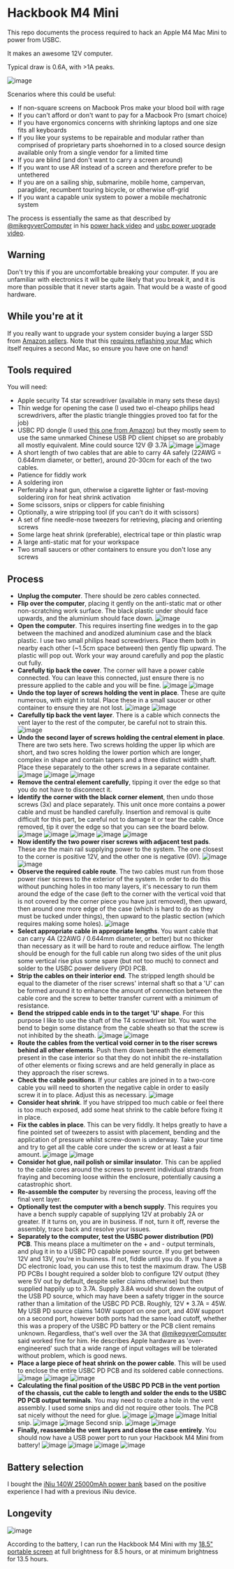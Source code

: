 # Hackbook M4 Mini

This repo documents the process required to hack an Apple M4 Mac Mini to power from USBC.

It makes an awesome 12V computer.

Typical draw is 0.6A, with >1A peaks.

![image](complete.webp)

Scenarios where this could be useful:
 * If non-square screens on Macbook Pros make your blood boil with rage
 * If you can't afford or don't want to pay for a Macbook Pro (smart choice)
 * If you have ergonomics concerns with shrinking laptops and one size fits all keyboards
 * If you like your systems to be repairable and modular rather than comprised of proprietary parts shoehorned in to a closed source design available only from a single vendor for a limited time
 * If you are blind (and don't want to carry a screen around)
 * If you want to use AR instead of a screen and therefore prefer to be untethered
 * If you are on a sailing ship, submarine, mobile home, campervan, paraglider, recumbent touring bicycle, or otherwise off-grid
 * If you want a capable unix system to power a mobile mechatronic system

The process is essentially the same as that described by [@mikegyverComputer](https://www.youtube.com/@mikegyverComputer) in his [power hack video](https://www.youtube.com/watch?v=-ZEwCB1UCIY) and [usbc power upgrade video](https://www.youtube.com/watch?v=PUqhrr-sxaM).

## Warning

Don't try this if you are uncomfortable breaking your computer. If you are unfamiliar with electronics it will be quite likely that you break it, and it is more than possible that it never starts again. That would be a waste of good hardware.

## While you're at it

If you really want to upgrade your system consider buying a larger SSD from [Amazon sellers](https://www.amazon.com/sbaceflay-Mini-Hard-Disk-Upgrade/dp/B0DYJ2FQYG). Note that this [requires reflashing your Mac](https://support.apple.com/en-us/108900) which itself requires a second Mac, so ensure you have one on hand!

## Tools required

You will need:
 * Apple security T4 star screwdriver (available in many sets these days)
 * Thin wedge for opening the case (I used two el-cheapo philips head screwdrivers, after the plastic triangle thinggies proved too fat for the job)
 * USBC PD dongle (I used [this one from Amazon](https://www.amazon.com.au/dp/B0DKNK3MD8)) but they mostly seem to use the same unmarked Chinese USB PD client chipset so are probably all mostly equivalent. Mine could source 12V @ 3.7A ![image](dc-load-with-3.7a.webp) ![image](smart-cable-with-3.7a.webp)
 * A short length of two cables that are able to carry 4A safely (22AWG = 0.644mm diameter, or better), around 20-30cm for each of the two cables.
 * Patience for fiddly work
 * A soldering iron
 * Perferably a heat gun, otherwise a cigarette lighter or fast-moving soldering iron for heat shrink activation
 * Some scissors, snips or clippers for cable finishing
 * Optionally, a wire stripping tool (if you can't do it with scissors)
 * A set of fine needle-nose tweezers for retrieving, placing and orienting screws
 * Some large heat shrink (preferable), electrical tape or thin plastic wrap
 * A large anti-static mat for your workspace
 * Two small saucers or other containers to ensure you don't lose any screws

## Process

 * __Unplug the computer__. There should be zero cables connected.
 * __Flip over the computer__, placing it gently on the anti-static mat or other non-scratching work surface. The black plastic under should face upwards, and the aluminium should face down.  ![image](before-opening.webp)
 * __Open the computer__. This requires inserting fine wedges in to the gap between the machined and anodized aluminium case and the black plastic. I use two small philips head screwdrivers. Place them both in nearby each other (~1.5cm space between) then gently flip upward. The plastic will pop out. Work your way around carefully and pop the plastic out fully.
 * __Carefully tip back the cover__. The corner will have a power cable connected. You can leave this connected, just ensure there is no pressure applied to the cable and you will be fine.  ![image](vent-in-place-2.webp) ![image](vent-in-place.webp)
 * __Undo the top layer of screws holding the vent in place__. These are quite numerous, with eight in total. Place these in a small saucer or other container to ensure they are not lost.  ![image](removing-vent.webp) ![image](small-screws.webp)
 * __Carefully tip back the vent layer__. There is a cable which connects the vent layer to the rest of the computer, be careful not to strain this.  ![image](vent-off.webp)
 * __Undo the second layer of screws holding the central element in place__. There are two sets here. Two screws holding the upper lip which are short, and two scres holding the lower portion which are longer, complex in shape and contain tapers and a three distinct width shaft. Place these separately to the other screws in a separate container.  ![image](removing-center-1.webp) ![image](removing-center-2.webp) ![image](wackyscrews.webp)
 * __Remove the central element carefully__, tipping it over the edge so that you do not have to disconnect it.
 * __Identify the corner with the black corner element__, then undo those screws (3x) and place separately. This unit once more contains a power cable and must be handled carefully. Insertion and removal is quite difficult for this part, be careful not to damage it or tear the cable. Once removed, tip it over the edge so that you can see the board below.  ![image](final-corner-before.webp) ![image](final-corner-screw-1.webp) ![image](final-corner-screw-2.webp) ![image](final-corner-screw-3.webp) ![image](final-corner-removed-1.webp)
 * __Now identify the two power riser screws with adjacent test pads__. These are the main rail supplying power to the system. The one closest to the corner is positive 12V, and the other one is negative (0V).  ![image](terminals-visible.webp) ![image](terminals-visible-polarity.webp)
 * __Observe the required cable route__. The two cables must run from those power riser screws to the exterior of the system. In order to do this without punching holes in too many layers, it's necessary to run them around the edge of the case (left to the corner with the vertical void that is not covered by the corner piece you have just removed), then upward, then around one more edge of the case (which is hard to do as they must be tucked under things), then upward to the plastic section (which requires making some holes).  ![image](cableroute-0.webp) 
 * __Select appropriate cable in appropriate lengths__. You want cable that can carry 4A (22AWG / 0.644mm diameter, or better) but no thicker than necessary as it will be hard to route and reduce airflow. The length should be enough for the full cable run along two sides of the unit plus some vertical rise plus some spare (but not too much) to connect and solder to the USBC power delivery (PD) PCB.
 * __Strip the cables on their interior end__. The stripped length should be equal to the diameter of the riser screws' internal shaft so that a 'U' can be formed around it to enhance the amount of connection between the cable core and the screw to better transfer current with a minimum of resistance.
 * __Bend the stripped cable ends in to the target 'U' shape__. For this purpose I like to use the shaft of the T4 screwdriver bit. You want the bend to begin some distance from the cable sheath so that the screw is not inhibited by the sheath.  ![image](terminals-closeup.webp) ![image](terminals-wire.webp) 
 * __Route the cables from the vertical void corner in to the riser screws behind all other elements__. Push them down beneath the elements present in the case interior so that they do not inhibit the re-installation of other elements or fixing screws and are held generally in place as they approach the riser screws.  
 * __Check the cable positions__. If your cables are joined in to a two-core cable you will need to shorten the negative cable in order to easily screw it in to place. Adjust this as necessary.  ![image](wire-closeup.webp)
 * __Consider heat shrink__. If you have stripped too much cable or feel there is too much exposed, add some heat shrink to the cable before fixing it in place.
 * __Fix the cables in place__. This can be very fiddly. It helps greatly to have a fine pointed set of tweezers to assist with placement, bending and the application of pressure whilst screw-down is underway. Take your time and try to get all the cable core under the screw or at least a fair amount.  ![image](terminals-one-done.webp) ![image](terminals-both-done.webp)
 * __Consider hot glue, nail polish or similar insulator__. This can be applied to the cable cores around the screws to prevent individual strands from fraying and becoming loose within the enclosure, potentially causing a catastrophic short.
 * __Re-assemble the computer__ by reversing the process, leaving off the final vent layer.
 * __Optionally test the computer with a bench supply__. This requires you have a bench supply capable of supplying 12V at probably 2A or greater. If it turns on, you are in business. If not, turn it off, reverse the assembly, trace back and resolve your issues.
 * __Separately to the computer, test the USBC power distribution (PD) PCB__. This means place a multimeter on the + and - output terminals, and plug it in to a USBC PD capable power source. If you get between 12V and 13V, you're in business. If not, fiddle until you do. If you have a DC electronic load, you can use this to test the maximum draw. The USB PD PCBs I bought required a solder blob to configure 12V output (they were 5V out by default, despite seller claims otherwise) but then supplied happily up to 3.7A. Supply 3.8A would shut down the output of the USB PD source, which may have been a safety trigger in the source rather than a limitation of the USBC PD PCB. Roughly, 12V * 3.7A = 45W. My USB PD source claims 140W support on one port, and 40W support on a second port, however both ports had the same load cutoff, whether this was a propery of the USBC PD battery or the PCB client remains unknown. Regardless, that's well over the 3A that [@mikegyverComputer](https://www.youtube.com/@mikegyverComputer) said worked fine for him. He describes Apple hardware as 'over-engineered' such that a wide range of input voltages will be tolerated without problem, which is good news.
 * __Place a large piece of heat shrink on the power cable__. This will be used to enclose the entire USBC PD PCB and its soldered cable connections.  ![image](usbpdpcb-heatshrink-before.webp) ![image](usbpdpcb-heatshrink-after-1.webp) ![image](usbpdpcb-heatshrink-after-2.webp)
 * __Calculating the final position of the USBC PD PCB in the vent portion of the chassis, cut the cable to length and solder the ends to the USBC PD PCB output terminals__. You may need to create a hole in the vent assembly. I used some snips and did not require other tools. The PCB sat nicely without the need for glue. ![image](reassembled.webp) ![image](reassembled-2.webp) ![image](cableroute-1.webp) Initial snip.  ![image](initial-snip-target.webp) ![image](initial-snip.webp) Second snip.  ![image](second-snip-target.webp) ![image](second-snip.webp)
 * __Finally, reassemble the vent layers and close the case entirely__. You should now have a USB power port to run your Hackbook M4 Mini from battery! ![image](replacing-vent.webp) ![image](done-almost.webp) ![image](done-closup.webp) ![image](complete.webp)

## Battery selection

I bought the [iNiu 140W 25000mAh power bank](https://www.amazon.com.au/dp/B0CB1CCQ5P) based on the positive experience I had with a previous iNiu device.

## Longevity

![image](battery-capacity.webp)

According to the battery, I can run the Hackbook M4 Mini with my [18.5" portable screen](https://www.amazon.com.au/dp/B0CSD5Y24N) at full brightness for 8.5 hours, or at minimum brightness for 13.5 hours.
